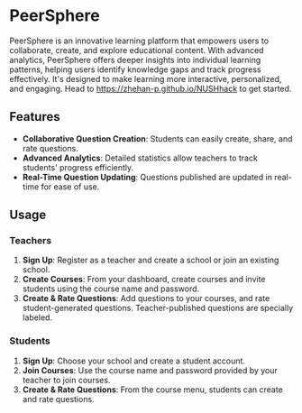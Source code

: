 # PeerSphere

PeerSphere is an innovative learning platform that empowers users to collaborate, create, and explore educational content. With advanced analytics, PeerSphere offers deeper insights into individual learning patterns, helping users identify knowledge gaps and track progress effectively. It's designed to make learning more interactive, personalized, and engaging.
Head to https://zhehan-p.github.io/NUSHhack to get started.

## Features

- **Collaborative Question Creation**: Students can easily create, share, and rate questions.
- **Advanced Analytics**: Detailed statistics allow teachers to track students' progress efficiently.
- **Real-Time Question Updating**: Questions published are updated in real-time for ease of use.

## Usage

### Teachers
1. **Sign Up**: Register as a teacher and create a school or join an existing school.
2. **Create Courses**: From your dashboard, create courses and invite students using the course name and password.
3. **Create & Rate Questions**: Add questions to your courses, and rate student-generated questions. Teacher-published questions are specially labeled.

### Students
1. **Sign Up**: Choose your school and create a student account.
2. **Join Courses**: Use the course name and password provided by your teacher to join courses.
3. **Create & Rate Questions**: From the course menu, students can create and rate questions.
